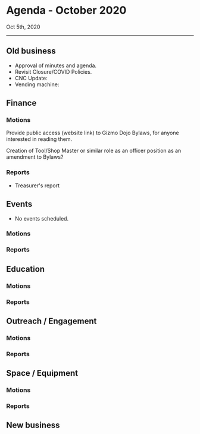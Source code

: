 # Agenda - October 2020

Oct 5th, 2020

---

## Old business

- Approval of minutes and agenda.
- Revisit Closure/COVID Policies.
- CNC Update: 
- Vending machine: 

## Finance

### Motions

Provide public access (website link) to Gizmo Dojo Bylaws, for anyone interested in reading them.

Creation of Tool/Shop Master or similar role as an officer position as an amendment to Bylaws?

### Reports

- Treasurer's report 

## Events

- No events scheduled.

### Motions

### Reports

## Education

### Motions

### Reports

## Outreach / Engagement

### Motions

### Reports

## Space / Equipment

### Motions

### Reports

## New business

